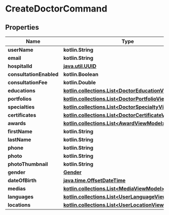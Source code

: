 
# CreateDoctorCommand

## Properties
Name | Type | Description | Notes
------------ | ------------- | ------------- | -------------
**userName** | **kotlin.String** |  |  [optional]
**email** | **kotlin.String** |  |  [optional]
**hospitalId** | [**java.util.UUID**](java.util.UUID.md) |  |  [optional]
**consultationEnabled** | **kotlin.Boolean** |  |  [optional]
**consultationFee** | **kotlin.Double** |  |  [optional]
**educations** | [**kotlin.collections.List&lt;DoctorEducationViewModel&gt;**](DoctorEducationViewModel.md) |  |  [optional]
**portfolios** | [**kotlin.collections.List&lt;DoctorPortfolioViewModel&gt;**](DoctorPortfolioViewModel.md) |  |  [optional]
**specialties** | [**kotlin.collections.List&lt;DoctorSpecialtyViewModel&gt;**](DoctorSpecialtyViewModel.md) |  |  [optional]
**certificates** | [**kotlin.collections.List&lt;DoctorCertificateViewModel&gt;**](DoctorCertificateViewModel.md) |  |  [optional]
**awards** | [**kotlin.collections.List&lt;AwardViewModel&gt;**](AwardViewModel.md) |  |  [optional]
**firstName** | **kotlin.String** |  |  [optional]
**lastName** | **kotlin.String** |  |  [optional]
**phone** | **kotlin.String** |  |  [optional]
**photo** | **kotlin.String** |  |  [optional]
**photoThumbnail** | **kotlin.String** |  |  [optional]
**gender** | [**Gender**](Gender.md) |  |  [optional]
**dateOfBirth** | [**java.time.OffsetDateTime**](java.time.OffsetDateTime.md) |  |  [optional]
**medias** | [**kotlin.collections.List&lt;MediaViewModel&gt;**](MediaViewModel.md) |  |  [optional]
**languages** | [**kotlin.collections.List&lt;UserLanguageViewModel&gt;**](UserLanguageViewModel.md) |  |  [optional]
**locations** | [**kotlin.collections.List&lt;UserLocationViewModel&gt;**](UserLocationViewModel.md) |  |  [optional]




